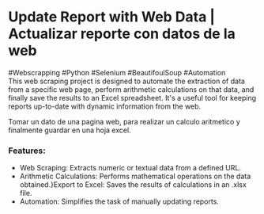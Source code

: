 # Update Report with Web Data | Actualizar reporte con datos de la web

#Webscrapping #Python #Selenium #BeautifoulSoup #Automation   
This web scraping project is designed to automate the extraction of data from a specific web page, perform arithmetic calculations on that data, and finally save the results to an Excel spreadsheet. It's a useful tool for keeping reports up-to-date with dynamic information from the web.
 
Tomar un dato de una pagina web, para realizar un calculo aritmetico y finalmente guardar en una hoja excel.

### Features:
- Web Scraping: Extracts numeric or textual data from a defined URL.
- Arithmetic Calculations: Performs mathematical operations on the data obtained.}Export to Excel: Saves the results of calculations in an .xlsx file.
- Automation: Simplifies the task of manually updating reports.

